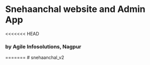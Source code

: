 # Snehaanchal website and Admin App

<<<<<<< HEAD

### by Agile Infosolutions, Nagpur

=======
#   s n e h a a n c h a l _ v 2 
 
 
